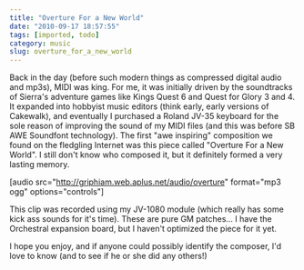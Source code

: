 ```yaml
---
title: "Overture For a New World"
date: "2010-09-17 18:57:55"
tags: [imported, todo]
category: music
slug: overture_for_a_new_world
---
```

	
Back in the day (before such modern things as compressed digital audio and mp3s), MIDI was king. For me, it was initially driven by the soundtracks of Sierra's adventure games like Kings Quest 6 and Quest for Glory 3 and 4. It expanded into hobbyist music editors (think early, early versions of Cakewalk), and eventually I purchased a Roland JV-35 keyboard for the sole reason of improving the sound of my MIDI files (and this was before SB AWE Soundfont technology).  The first "awe inspiring" composition we found on the fledgling Internet was this piece called "Overture For a New World".  I still don't know who composed it, but it definitely formed a very lasting memory.

[audio src="http://griphiam.web.aplus.net/audio/overture" format="mp3 ogg" options="controls"]

This clip was recorded using my JV-1080 module (which really has some kick ass sounds for it's time).  These are pure GM patches... I have the Orchestral expansion board, but I haven't optimized the piece for it yet.

I hope you enjoy, and if anyone could possibly identify the composer, I'd love to know (and to see if he or she did any others!)
